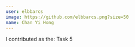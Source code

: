 ```yaml
---
user: elbbarcs
image: https://github.com/elbbarcs.png?size=50
name: Chan Yi Hong
---
```

I contributed as the: Task 5

<!-- 
Note: Please put down your own information, and register your real contribution. Check the md syntax and DO NOT set up a table...
-->
